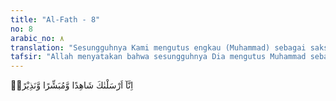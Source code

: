 ```yaml
---
title: "Al-Fath - 8"
no: 8
arabic_no: ٨
translation: "Sesungguhnya Kami mengutus engkau (Muhammad) sebagai saksi, pembawa berita gembira dan pemberi peringatan,"
tafsir: "Allah menyatakan bahwa sesungguhnya Dia mengutus Muhammad sebagai saksi atas umatnya mengenai kebenaran Islam dan keberhasilan dakwah yang beliau kerjakan. Nabi bertugas menyampaikan agama Allah kepada semua manusia, serta menyampaikan kabar gembira kepada orang- orang yang mau mengikuti agama yang disampaikannya. Mereka yang mengikuti ajakan Rasul akan diberi pahala yang berlipat ganda berupa surga di akhirat. Nabi juga bertugas memberikan peringatan kepada orang-orang yang mengingkari seruannya untuk mengikuti agama Allah bahwa mereka akan dimasukkan ke dalam neraka sebagai akibat dari keingkaran itu."
---
```

اِنَّآ اَرْسَلْنٰكَ شَاهِدًا وَّمُبَشِّرًا وَّنَذِيْرًاۙ